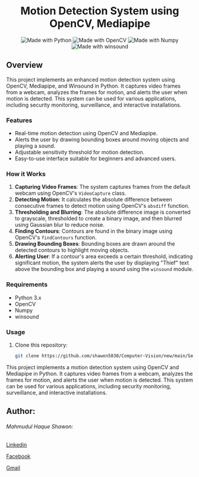 # <h1 align="center">Motion Detection System using OpenCV, Mediapipe</h1>

<p align="center">
  <img src="https://img.shields.io/badge/Made%20with-Python-1f425f.svg" alt="Made with Python">
  <img src="https://img.shields.io/badge/Made%20with-OpenCV-9cf.svg" alt="Made with OpenCV">
  <img src="https://img.shields.io/badge/Made%20with-Numpy-blue.svg" alt="Made with Numpy">
  <img src="https://img.shields.io/badge/Made%20with-winsound-orange.svg" alt="Made with winsound">
</p>

## Overview

This project implements an enhanced motion detection system using OpenCV, Mediapipe, and Winsound in Python. It captures video frames from a webcam, analyzes the frames for motion, and alerts the user when motion is detected. This system can be used for various applications, including security monitoring, surveillance, and interactive installations.

### Features

- Real-time motion detection using OpenCV and Mediapipe.
- Alerts the user by drawing bounding boxes around moving objects and playing a sound.
- Adjustable sensitivity threshold for motion detection.
- Easy-to-use interface suitable for beginners and advanced users.

### How it Works

1. **Capturing Video Frames**: The system captures frames from the default webcam using OpenCV's `VideoCapture` class.
2. **Detecting Motion**: It calculates the absolute difference between consecutive frames to detect motion using OpenCV's `absdiff` function.
3. **Thresholding and Blurring**: The absolute difference image is converted to grayscale, thresholded to create a binary image, and then blurred using Gaussian blur to reduce noise.
4. **Finding Contours**: Contours are found in the binary image using OpenCV's `findContours` function.
5. **Drawing Bounding Boxes**: Bounding boxes are drawn around the detected contours to highlight moving objects.
6. **Alerting User**: If a contour's area exceeds a certain threshold, indicating significant motion, the system alerts the user by displaying "Thief" text above the bounding box and playing a sound using the `winsound` module.

### Requirements

- Python 3.x
- OpenCV
- Numpy
- winsound





### Usage

1. Clone this repository:
   ```bash
   git clone https://github.com/shawon5030/Computer-Vision/new/main/Security%20cam.git


This project implements a motion detection system using OpenCV and Mediapipe in Python. It captures video frames from a webcam, analyzes the frames for motion, and alerts the user when motion is detected. This system can be used for various applications, including security monitoring, surveillance, and interactive installations.


<h2>Author:</h2>
<h6>Mahmudul Haque Shawon:</h6>
<p><a href="https://www.linkedin.com/in/mahmudulhaque600/">Linkedin</a></p>
<p><a href="https://web.facebook.com/profile.php?id=100076803278386">Facebook</a></p>
<p><a href="haquemahmudul600@gmail.com">Gmail</a></p>

